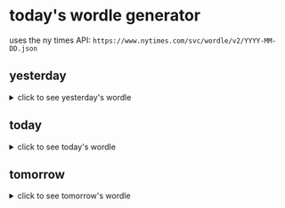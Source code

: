 # today's wordle generator

uses the ny times API: `https://www.nytimes.com/svc/wordle/v2/YYYY-MM-DD.json`

## yesterday

<details>
    <summary>click to see yesterday's wordle</summary>

    adage

</details>

## today

<details>
    <summary>click to see today's wordle</summary>

    inlay

</details>

## tomorrow

<details>
    <summary>click to see tomorrow's wordle</summary>

    thigh

</details>
